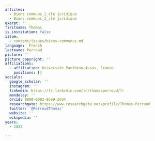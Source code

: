 ```yaml
---
articles:
  - Biens communs_2_clé juridique
  - Biens communs_2_cle juridique
exerpt: ''
firstname: Thomas
is_institution: false
issue:
  - content/issues/biens-communus.md
language:  French
lastname: Perroud
picture: ''
picture_copyright: ''
affiliations:
  - affiliation: Université Panthéon-Assas, France
    positions: []
socials:
  google_scholar: ''
  instagram: ''
  linkedin: https://fr.linkedin.com/in/thomasperroud/fr
  mendeley: ''
  orcid: 0000-0002-9699-2694
  researchgate: https://www.researchgate.net/profile/Thomas-Perroud
  twitter: '@PerroudThomas'
  website: ''
  wikipedia: ''
years:
  - 2023

---
```


